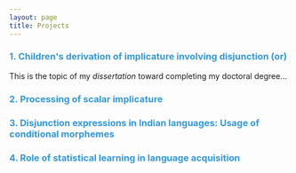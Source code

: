 ```yaml
---
layout: page
title: Projects
---
```


<h3> <span style="color: #3498DB ;">1. Children's derivation of implicature involving disjunction (or)</span> </h3> 

This is the topic of my _dissertation_ toward completing my doctoral degree...


<h3> <span style="color: #3498DB ;">2. Processing of scalar implicature </span> </h3>


<h3> <span style="color: #3498DB ;">3. Disjunction expressions in Indian languages: Usage of conditional morphemes </span> </h3>


<h3> <span style="color: #3498DB ;">4. Role of statistical learning in language acquisition </span> </h3>



